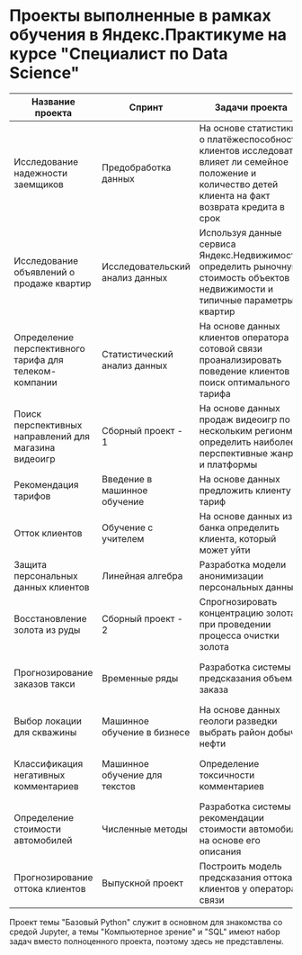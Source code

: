 # Проекты выполненные в рамках обучения в Яндекс.Практикуме на курсе "Специалист по Data Science"
| Название проекта | Спринт | Задачи проекта | Навыки и нструменты |
|---|---|---|---|
| Исследование надежности заемщиков | Предобработка данных | На основе статистики о платёжеспособности клиентов исследовать влияет ли семейное положение и количество детей клиента на факт возврата кредита в срок | предобработка данных, Python, Pandas |
| Исследование объявлений о продаже квартир | Исследовательский анализ данных | Используя данные сервиса Яндекс.Недвижимость, определить рыночную стоимость объектов недвижимости и типичные параметры квартир | Python, Pandas, Matplotlib, исследовательский, анализ данных, визуализация данных, предобработка данных |
| Определение перспективного тарифа для телеком-компании | Статистический анализ данных | На основе данных клиентов оператора сотовой связи проанализировать поведение клиентов и поиск оптимального тарифа | Pandas, Numpy, Matplotlib, SciPy |
| Поиск перспективных направлений для магазина видеоигр | Сборный проект - 1 | На основе данных продаж видеоигр по нескольким регионм, определить наиболее перспективные жанры и платформы | Pandas, Numpy, Matplotlib, SciPy |
| Рекомендация тарифов | Введение в машинное обучение | На основе данных предложить клиенту тариф | Pandas, Numpy, Matplotlib, scikit-learn |
| Отток клиентов | Обучение с учителем | На основе данных из банка определить клиента, который может уйти | Pandas, Numpy, Matplotlib, scikit-learn |
| Защита персональных данных клиентов | Линейная алгебра | Разработка модели анонимизации персональных данных | Pandas, Numpy, scikit-learn |
| Восстановление золота из руды | Сборный проект - 2| Спрогнозировать концентрацию золота при проведении процесса очистки золота | Pandas, Numpy, Matplotlib, scikit-learn |
| Прогнозирование заказов такси | Временные ряды| Разработка системы предсказания объема заказа | Pandas, Numpy, Matplotlib, scikit-learn, statsmodels, CatBoost |
| Выбор локации для скважины | Машинное обучение в бизнесе | На основе данных геологи разведки выбрать район добычи нефти | Pandas, Numpy, SciPy, scikit-learn |
| Классификация негативных комментариев | Машинное обучение для текстов | Определение токсичности комментариев | Pandas, Numpy, NTLK, spaCy, re, scikit-learn, LightGBM |
| Определение стоимости автомобилей | Численные методы | Разработка системы рекомендации стоимости автомобиля на основе его описания | Pandas, Numpy, Matplotlib, scikit-learn, LightGBM, CatBoost |
| Прогнозирование оттока клиентов | Выпускной проект | Построить модель предсказания оттока клиентов у оператора связи| Pandas, Numpy, Matplotlib, seaborn, Phi_k, scikit-learn, CatBoost |

Проект темы "Базовый Python" служит в основном для знакомства со средой Jupyter, а темы "Компьютерное зрение" и "SQL" имеют набор задач вместо полноценного проекта, поэтому здесь не представлены.
